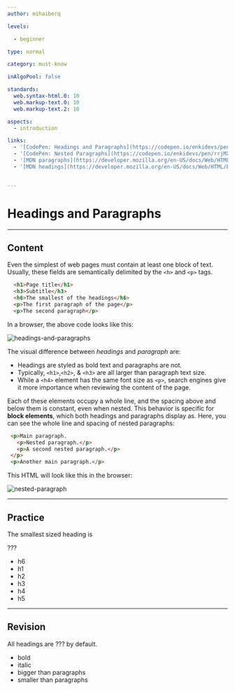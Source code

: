 ```yaml
---
author: mihaiberq

levels:

  - beginner

type: normal

category: must-know

inAlgoPool: false

standards:
  web.syntax-html.0: 10
  web.markup-text.0: 10
  web.markup-text.2: 10

aspects:
  - introduction

links:
  - '[CodePen: Headings and Paragraphs](https://codepen.io/enkidevs/pen/djNpBW){code}'
  - '[CodePen: Nested Paragraphs](https://codepen.io/enkidevs/pen/rrjMXV){code}'
  - '[MDN paragraphs](https://developer.mozilla.org/en-US/docs/Web/HTML/Element/p){documentation}'
  - '[MDN headings](https://developer.mozilla.org/en-US/docs/Web/HTML/Element/Heading_Elements){documentation}'


---
```


# Headings and Paragraphs

---
## Content

Even the simplest of web pages must contain at least one block of text. Usually, these fields are semantically delimited by the `<h>` and `<p>` tags.
```html
  <h1>Page title</h1>
  <h3>Subtitle</h3>
  <h6>The smallest of the headings</h6>
  <p>The first paragraph of the page</p>
  <p>The second paragraph</p>
```
In a browser, the above code looks like this:

![headings-and-paragraphs](%3Csvg%20xmlns%3D%22http%3A%2F%2Fwww.w3.org%2F2000%2Fsvg%22%20width%3D%22320%22%20height%3D%22224%22%3E%3Cg%20fill%3D%22none%22%20fill-rule%3D%22evenodd%22%3E%3Crect%20width%3D%22320%22%20height%3D%22224%22%20fill%3D%22%23FFF%22%20rx%3D%229%22%2F%3E%3Ctext%20fill%3D%22%23000%22%20font-family%3D%22ArialMT%2C%20Arial%22%20font-size%3D%2216%22%3E%3Ctspan%20x%3D%2219%22%20y%3D%22169%22%3EThe%20first%20paragraph%20of%20the%20page%3C%2Ftspan%3E%20%20%3Ctspan%20x%3D%2219%22%20y%3D%22203%22%3EThe%20second%20paragraph%3C%2Ftspan%3E%3C%2Ftext%3E%3Ctext%20fill%3D%22%23000%22%20font-family%3D%22Arial-BoldMT%2C%20Arial%22%20font-size%3D%2211%22%20font-weight%3D%22bold%22%3E%3Ctspan%20x%3D%2219%22%20y%3D%22128%22%3EThe%20smallest%20of%20the%20headings%3C%2Ftspan%3E%3C%2Ftext%3E%3Ctext%20fill%3D%22%23000%22%20font-family%3D%22Arial-BoldMT%2C%20Arial%22%20font-size%3D%2232%22%20font-weight%3D%22bold%22%3E%3Ctspan%20x%3D%2220%22%20y%3D%2245%22%3EPage%20title%3C%2Ftspan%3E%3C%2Ftext%3E%3Ctext%20fill%3D%22%23000%22%20font-family%3D%22Arial-BoldMT%2C%20Arial%22%20font-size%3D%2220%22%20font-weight%3D%22bold%22%3E%3Ctspan%20x%3D%2218%22%20y%3D%2289%22%3ESubtitle%3C%2Ftspan%3E%3C%2Ftext%3E%3C%2Fg%3E%3C%2Fsvg%3E)

<!--[View CodePen](https://codepen.io/enkidevs/pen/djNpBW)-->

The visual difference between *headings* and *paragraph* are:
* Headings are styled as bold text and paragraphs are not.
* Typically, `<h1>`,`<h2>`, & `<h3>` are all larger than paragraph text size. 
* While a `<h4>` element has the same font size as `<p>`, search engines give it more importance when reviewing the content of the page.

Each of these elements occupy a whole line, and the spacing above and below them is constant, even when nested. This behavior is specific for **block elements**, which both headings and paragraphs display as. Here, you can see the whole line and spacing of nested paragraphs: 

```html
 <p>Main paragraph.
   <p>Nested paragraph.</p>
   <p>A second nested paragraph.</p>
 </p>
 <p>Another main paragraph.</p>
```
This HTML will look like this in the browser:

![nested-paragraph](%3Csvg%20xmlns%3D%22http%3A%2F%2Fwww.w3.org%2F2000%2Fsvg%22%20width%3D%22320%22%20height%3D%22157%22%3E%3Cg%20fill%3D%22none%22%20fill-rule%3D%22evenodd%22%3E%3Crect%20width%3D%22320%22%20height%3D%22157%22%20fill%3D%22%23FFF%22%20rx%3D%229%22%2F%3E%3Ctext%20fill%3D%22%23000%22%20font-family%3D%22ArialMT%2C%20Arial%22%20font-size%3D%2216%22%3E%3Ctspan%20x%3D%2219%22%20y%3D%2233%22%3EMain%20paragraph.%3C%2Ftspan%3E%20%20%3Ctspan%20x%3D%2219%22%20y%3D%2267%22%3ENested%20paragraph.%3C%2Ftspan%3E%20%20%3Ctspan%20x%3D%2219%22%20y%3D%22101%22%3EA%20second%20nested%20paragraph.%3C%2Ftspan%3E%20%20%3Ctspan%20x%3D%2219%22%20y%3D%22135%22%3EAnother%20main%20paragraph.%3C%2Ftspan%3E%3C%2Ftext%3E%3C%2Fg%3E%3C%2Fsvg%3E)

<!--[View CodePen](https://codepen.io/enkidevs/pen/rrjMXV)-->

---
## Practice

The smallest sized heading is

???

* h6
* h1
* h2
* h3
* h4
* h5

---
## Revision

All headings are ??? by default.
 
* bold
* italic
* bigger than paragraphs
* smaller than paragraphs
